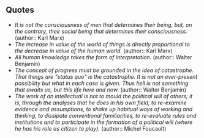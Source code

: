 ## Quotes
- *It is not the consciousness of men that determines their being, but, on the contrary, their social being that determines their consciousness.* (author:: Karl Marx)
- *The increase in value of the world of things is directly proportional to the decrease in value of the human world.* (author:: Karl Marx)
- *All human knowledge takes the form of interpretation.* (author:: Walter Benjamin)
- *The concept of progress must be grounded in the idea of catastrophe. That things are "status quo" is the catastrophe. It is not an ever-present possibility but what in each case is given. Thus hell is not something that awaits us, but this life here and now.* (author:: Walter Benjamin)
- *The work of an intellectual is not to mould the political will of others; it is, through the analyses that he does in his own field, to re-examine evidence and assumptions, to shake up habitual ways of working and thinking, to dissipate conventional familiarities, to re-evaluate rules and institutions and to participate in the formation of a political will (where he has his role as citizen to play).* (author:: Michel Foucault)